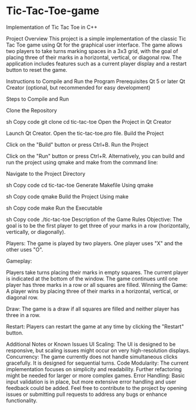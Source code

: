 # Tic-Tac-Toe-game
Implementation of Tic Tac Toe in C++



Project Overview
This project is a simple implementation of the classic Tic Tac Toe game using Qt for the graphical user interface. The game allows two players to take turns marking spaces in a 3x3 grid, with the goal of placing three of their marks in a horizontal, vertical, or diagonal row. The application includes features such as a current player display and a restart button to reset the game.

Instructions to Compile and Run the Program
Prerequisites
Qt 5 or later
Qt Creator (optional, but recommended for easy development)



Steps to Compile and Run

Clone the Repository

sh
Copy code
git clone <repository-url>
cd tic-tac-toe
Open the Project in Qt Creator

Launch Qt Creator.
Open the tic-tac-toe.pro file.
Build the Project

Click on the "Build" button or press Ctrl+B.
Run the Project

Click on the "Run" button or press Ctrl+R.
Alternatively, you can build and run the project using qmake and make from the command line:

Navigate to the Project Directory

sh
Copy code
cd tic-tac-toe
Generate Makefile Using qmake

sh
Copy code
qmake
Build the Project Using make

sh
Copy code
make
Run the Executable

sh
Copy code
./tic-tac-toe
Description of the Game Rules
Objective: The goal is to be the first player to get three of your marks in a row (horizontally, vertically, or diagonally).

Players: The game is played by two players. One player uses "X" and the other uses "O".

Gameplay:

Players take turns placing their marks in empty squares.
The current player is indicated at the bottom of the window.
The game continues until one player has three marks in a row or all squares are filled.
Winning the Game: A player wins by placing three of their marks in a horizontal, vertical, or diagonal row.

Draw: The game is a draw if all squares are filled and neither player has three in a row.

Restart: Players can restart the game at any time by clicking the "Restart" button.

Additional Notes or Known Issues
UI Scaling: The UI is designed to be responsive, but scaling issues might occur on very high-resolution displays.
Concurrency: The game currently does not handle simultaneous clicks gracefully. It is designed for sequential turns.
Code Modularity: The current implementation focuses on simplicity and readability. Further refactoring might be needed for larger or more complex games.
Error Handling: Basic input validation is in place, but more extensive error handling and user feedback could be added.
Feel free to contribute to the project by opening issues or submitting pull requests to address any bugs or enhance functionality.
